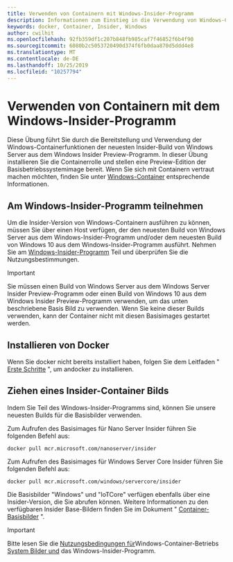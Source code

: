 ```yaml
---
title: Verwenden von Containern mit Windows-Insider-Programm
description: Informationen zum Einstieg in die Verwendung von Windows-Containern mit dem Windows-Insider-Programm
keywords: docker, Container, Insider, Windows
author: cwilhit
ms.openlocfilehash: 92fb359df1c207b848fb985caf7f46852f6b4f90
ms.sourcegitcommit: 6080b2c5053720490d374f6fb0daa870d5ddd4e8
ms.translationtype: MT
ms.contentlocale: de-DE
ms.lasthandoff: 10/25/2019
ms.locfileid: "10257794"
---
```

# <a name="use-containers-with-the-windows-insider-program"></a>Verwenden von Containern mit dem Windows-Insider-Programm

Diese Übung führt Sie durch die Bereitstellung und Verwendung der Windows-Containerfunktionen der neuesten Insider-Build von Windows Server aus dem Windows Insider Preview-Programm. In dieser Übung installieren Sie die Containerrolle und stellen eine Preview-Edition der Basisbetriebssystemimage bereit. Wenn Sie sich mit Containern vertraut machen möchten, finden Sie unter [Windows-Container](../about/index.md) entsprechende Informationen.

## <a name="join-the-windows-insider-program"></a>Am Windows-Insider-Programm teilnehmen

Um die Insider-Version von Windows-Containern ausführen zu können, müssen Sie über einen Host verfügen, der den neuesten Build von Windows Server aus dem Windows-Insider-Programm und/oder dem neuesten Build von Windows 10 aus dem Windows-Insider-Programm ausführt. Nehmen Sie am [Windows-Insider-Programm](https://insider.windows.com/GettingStarted) Teil und überprüfen Sie die Nutzungsbestimmungen.

> [!IMPORTANT]
> Sie müssen einen Build von Windows Server aus dem Windows Server Insider Preview-Programm oder einen Build von Windows 10 aus dem Windows Insider Preview-Programm verwenden, um das unten beschriebene Basis Bild zu verwenden. Wenn Sie keine dieser Builds verwenden, kann der Container nicht mit diesen Basisimages gestartet werden.

## <a name="install-docker"></a>Installieren von Docker

Wenn Sie docker nicht bereits installiert haben, folgen Sie dem Leitfaden " [Erste Schritte](../quick-start/set-up-environment.md) ", um andocker zu installieren.

## <a name="pull-an-insider-container-image"></a>Ziehen eines Insider-Container Bilds

Indem Sie Teil des Windows-Insider-Programms sind, können Sie unsere neuesten Builds für die Basisbilder verwenden.

Zum Aufrufen des Basisimages für Nano Server Insider führen Sie folgenden Befehl aus:

```console
docker pull mcr.microsoft.com/nanoserver/insider
```

Zum Aufrufen des Basisimages für Windows Server Core Insider führen Sie folgenden Befehl aus:

```console
docker pull mcr.microsoft.com/windows/servercore/insider
```

Die Basisbilder "Windows" und "IoTCore" verfügen ebenfalls über eine Insider-Version, die Sie abrufen können. Weitere Informationen zu den verfügbaren Insider Base-Bildern finden Sie im Dokument " [Container-Basisbilder](../manage-containers/container-base-images.md) ".

> [!IMPORTANT]
> Bitte lesen Sie die [Nutzungsbedingungen für](https://www.microsoft.com/software-download/windowsinsiderpreviewserver)Windows-Container-Betriebs [System Bilder und](../images-eula.md ) das Windows-Insider-Programm.
